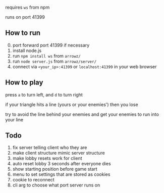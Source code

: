 requires `ws` from npm

runs on port 41399

## How to run
0. port forward port 41399 if necessary
1. install node.js
2. run `npm install ws` from `arrowz/`
3. run `node server.js` from `arrowz/server/`
4. connect via `<your_ip>:41399` or `localhost:41399` in your web browser

## How to play
press `a` to turn left, and `d` to turn right

if your triangle hits a line (yours or your enemies') then you lose

try to avoid the line behind your enemies and get your enemies to run into your line

## Todo
1. fix server telling client who they are
2. make client structure mimic server structure
3. make lobby resets work for client
4. auto reset lobby 3 seconds after everyone dies
5. show starting position before game start
6. menu to set settings that are stored as cookies
7. cookie to reconnect
8. cli arg to choose what port server runs on